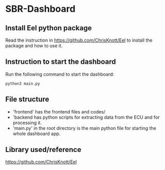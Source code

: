 # SBR-Dashboard

## Install Eel python package

Read the instruction in https://github.com/ChrisKnott/Eel to install the package and how to use it.

## Instruction to start the dashboard

Run the following command to start the dashboard:

```
python3 main.py
```

## File structure

-  'frontend' has the frontend files and codes/
-  'backend has python scripts for extracting data from the ECU and for processing it.
-  'main.py' in the root directory is the main python file for starting the whole dashboard app.

## Library used/reference

https://github.com/ChrisKnott/Eel

